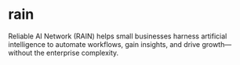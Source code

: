 # rain
Reliable AI Network (RAIN) helps small businesses harness artificial intelligence to automate workflows, gain insights, and drive growth—without the enterprise complexity.
